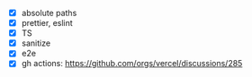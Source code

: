 - [x] absolute paths
- [x] prettier, eslint
- [x] TS
- [x] sanitize
- [x] e2e
- [x] gh actions: https://github.com/orgs/vercel/discussions/285